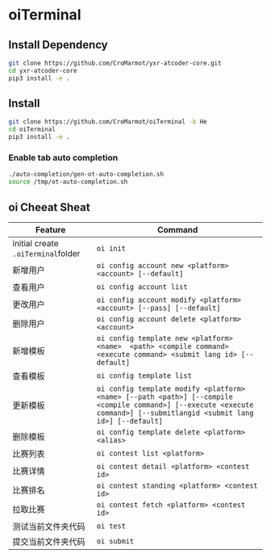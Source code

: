 # oiTerminal

## Install Dependency

```bash
git clone https://github.com/CroMarmot/yxr-atcoder-core.git
cd yxr-atcoder-core
pip3 install -e .
```

## Install

```bash
git clone https://github.com/CroMarmot/oiTerminal -b He
cd oiTerminal
pip3 install -e .
```

### Enable tab auto completion

```bash
./auto-completion/gen-ot-auto-completion.sh
source /tmp/ot-auto-completion.sh
```

## oi Cheeat Sheat

|Feature|Command|
|---|---|
|initial create `.oiTerminal`folder|`oi init`|
| 新增用户|`oi config account new <platform> <account> [--default]`|
| 查看用户|`oi config account list` |
| 更改用户|`oi config account modify <platform> <account> [--pass] [--default]`|
| 删除用户|`oi config account delete <platform> <account>`|
| 新增模板|`oi config template new <platform> <name>  <path> <compile command> <execute command> <submit lang id> [--default]`|
| 查看模板|`oi config template list`|
| 更新模板|`oi config template modify <platform> <name> [--path <path>] [--compile <compile command>] [--execute <execute command>] [--submitlangid <submit lang id>] [--default]`|
| 删除模板|`oi config template delete <platform> <alias>`|
| 比赛列表|`oi contest list <platform>`|
| 比赛详情|`oi contest detail <platform> <contest id>`|
| 比赛排名|`oi contest standing <platform> <contest id>`|
| 拉取比赛|`oi contest fetch <platform> <contest id>`|
| 测试当前文件夹代码|`oi test`|
| 提交当前文件夹代码|`oi submit`|


